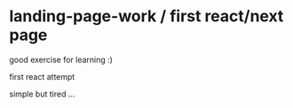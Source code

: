 # landing-page-work / first react/next page

good exercise for learning :)

first react attempt

simple but tired ...
